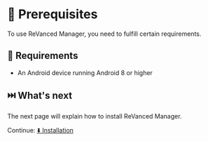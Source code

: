 # 💼 Prerequisites

To use ReVanced Manager, you need to fulfill certain requirements.

## 🤝 Requirements

- An Android device running Android 8 or higher

## ⏭️ What's next

The next page will explain how to install ReVanced Manager.

Continue: [⬇️ Installation](1_installation.md)
